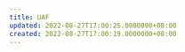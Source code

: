 ```yaml
---
title: UAF
updated: 2022-08-27T17:00:25.0000000+08:00
created: 2022-08-27T17:00:19.0000000+08:00
---
```


